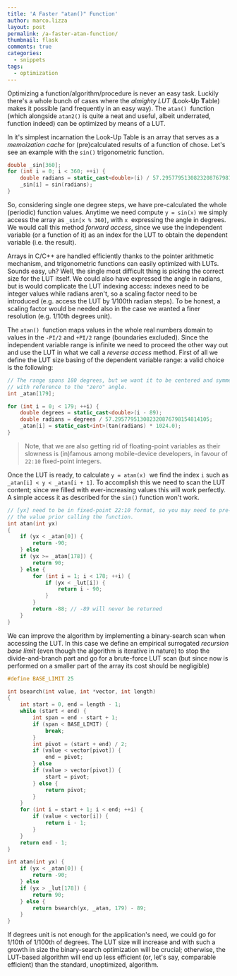 ```yaml
---
title: 'A Faster "atan()" Function'
author: marco.lizza
layout: post
permalink: /a-faster-atan-function/
thumbnail: flask
comments: true
categories:
  - snippets
tags:
  - optimization
---
```

Optimizing a function/algorithm/procedure is never an easy task. Luckily there's a whole bunch of cases where the *almighty LUT* (**L**ook-**U**p **T**able) makes it possible (and frequently in an easy way). The `atan()`  function (which alongside `atan2()` is quite a neat and useful, albeit underrated, function indeed) can be optimized by means of a LUT.

In it's simplest incarnation the Look-Up Table is an array that serves as a *memoization cache* for (pre)calculated results of a function of chose. Let's see an example with the `sin()` trigonometric function.

```c++
double _sin[360];
for (int i = 0; i < 360; ++i) {
    double radians = static_cast<double>(i) / 57.295779513082320876798154814105;
    _sin[i] = sin(radians);
}
```

So, considering single one degree steps, we have pre-calculated the whole (periodic) function values. Anytime we need compute `y = sin(x)` we simply access the array as `_sin[x % 360]`, with `x`  expressing the angle in degrees. We would call this method *forward access*, since we use the independent variable (or a function of it) as an index for the LUT to obtain the dependent variable (i.e. the result).

Arrays in C/C++ are handled efficiently thanks to the pointer arithmetic mechanism, and trigonometric functions can easily optimized with LUTs. Sounds easy, uh? Well, the single most difficult thing is picking the correct size for the LUT itself. We could also have expressed the angle in radians, but is would complicate the LUT indexing access: indexes need to be integer values while radians aren't, so a scaling factor need to be introduced (e.g. access the LUT by 1/100th radian steps). To be honest, a scaling factor would be needed also in the case we wanted a finer resolution (e.g. 1/10th degrees unit).

The `atan()`  function maps values in the whole real numbers domain to values in the `-PI/2` and `+PI/2` range (boundaries excluded). Since the independent variable range is infinite we need to proceed the other way out and use the LUT in what we call a *reverse access* method. First of all we define the LUT size basing of the dependent variable range: a valid choice is the following:

```c++
// The range spans 180 degrees, but we want it to be centered and symmetric
// with reference to the "zero" angle.
int _atan[179];

for (int i = 0; < 179; ++i) {
    double degrees = static_cast<double>(i - 89);
    double radians = degrees / 57.295779513082320876798154814105;
    _atan[i] = static_cast<int>(tan(radians) * 1024.0);
}
```

> Note, that we are also getting rid of floating-point variables as their slowness is (in)famous among mobile-device developers, in favour of `22:10` fixed-point integers.

Once the LUT is ready, to calculate `y = atan(x)`  we find the index `i` such as `_atan[i] < y < _atan[i + 1]`. To accomplish this we need to scan the LUT content; since we filled with ever-increasing values this will work perfectly. A simple access it as described for the `sin()` function won't work.

```c++
// [yx] need to be in fixed-point 22:10 format, so you may need to pre-multiply
// the value prior calling the function.
int atan(int yx)
{
    if (yx < _atan[0]) {
        return -90;
    } else
    if (yx >= _atan[178]) {
        return 90;
    } else {
        for (int i = 1; i < 178; ++i) {
            if (yx < _lut[i]) {
                return i - 90;
            }
        }
        return -88; // -89 will never be returned
    }
}
```

We can improve the algorithm by implementing a binary-search scan when accessing the LUT. In this case we define an empirical surrogated *recursion base limit* (even though the algorithm is iterative in nature) to stop the divide-and-branch part and go for a brute-force LUT scan (but since now is performed on a smaller part of the array its cost should be negligible)

```c++
#define BASE_LIMIT 25

int bsearch(int value, int *vector, int length)
{
    int start = 0, end = length - 1;
    while (start < end) {
        int span = end - start + 1;
        if (span < BASE_LIMIT) {
            break;
        }
        int pivot = (start + end) / 2;
        if (value < vector[pivot]) {
            end = pivot;
        } else
        if (value > vector[pivot]) {
            start = pivot;
        } else {
            return pivot;
        }
    }
    for (int i = start + 1; i < end; ++i) {
        if (value < vector[i]) {
            return i - 1;
        }
    }
    return end - 1;
}

int atan(int yx) {
    if (yx < _atan[0]) {
        return -90;
    } else
    if (yx > _lut[178]) {
        return 90;
    } else {
        return bsearch(yx, _atan, 179) - 89;
    }
}
```

If degrees unit is not enough for the application's need, we could go for 1/10th of 1/100th of degrees. The LUT size will increase and with such a growth in size the binary-search optimization will be crucial; otherwise, the LUT-based algorithm will end up less efficient (or, let's say, comparable efficient) than the standard, unoptimized, algorithm.